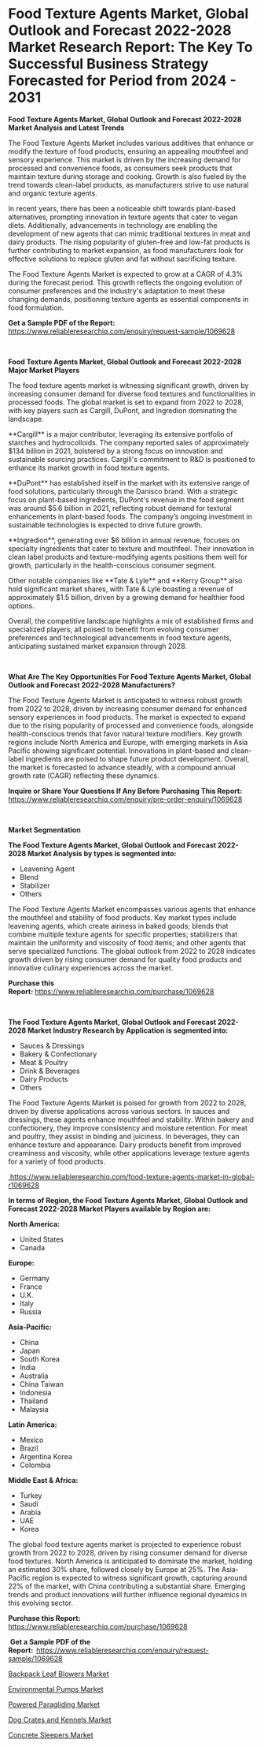 <p><h1>Food Texture Agents Market, Global Outlook and Forecast 2022-2028 Market Research Report: The Key To Successful Business Strategy Forecasted for Period from 2024 - 2031</h1></p><p><strong>Food Texture Agents Market, Global Outlook and Forecast 2022-2028 Market Analysis and Latest Trends</strong></p>
<p><p>The Food Texture Agents Market includes various additives that enhance or modify the texture of food products, ensuring an appealing mouthfeel and sensory experience. This market is driven by the increasing demand for processed and convenience foods, as consumers seek products that maintain texture during storage and cooking. Growth is also fueled by the trend towards clean-label products, as manufacturers strive to use natural and organic texture agents.</p><p>In recent years, there has been a noticeable shift towards plant-based alternatives, prompting innovation in texture agents that cater to vegan diets. Additionally, advancements in technology are enabling the development of new agents that can mimic traditional textures in meat and dairy products. The rising popularity of gluten-free and low-fat products is further contributing to market expansion, as food manufacturers look for effective solutions to replace gluten and fat without sacrificing texture.</p><p>The Food Texture Agents Market is expected to grow at a CAGR of 4.3% during the forecast period. This growth reflects the ongoing evolution of consumer preferences and the industry's adaptation to meet these changing demands, positioning texture agents as essential components in food formulation.</p></p>
<p><strong>Get a Sample PDF of the Report:&nbsp;</strong> <a href="https://www.reliableresearchiq.com/enquiry/request-sample/1069628">https://www.reliableresearchiq.com/enquiry/request-sample/1069628</a></p>
<p>&nbsp;</p>
<p><strong>Food Texture Agents Market, Global Outlook and Forecast 2022-2028 Major Market Players</strong></p>
<p><p>The food texture agents market is witnessing significant growth, driven by increasing consumer demand for diverse food textures and functionalities in processed foods. The global market is set to expand from 2022 to 2028, with key players such as Cargill, DuPont, and Ingredion dominating the landscape.</p><p>**Cargill** is a major contributor, leveraging its extensive portfolio of starches and hydrocolloids. The company reported sales of approximately $134 billion in 2021, bolstered by a strong focus on innovation and sustainable sourcing practices. Cargill's commitment to R&D is positioned to enhance its market growth in food texture agents.</p><p>**DuPont** has established itself in the market with its extensive range of food solutions, particularly through the Danisco brand. With a strategic focus on plant-based ingredients, DuPont's revenue in the food segment was around $5.6 billion in 2021, reflecting robust demand for textural enhancements in plant-based foods. The company’s ongoing investment in sustainable technologies is expected to drive future growth.</p><p>**Ingredion**, generating over $6 billion in annual revenue, focuses on specialty ingredients that cater to texture and mouthfeel. Their innovation in clean label products and texture-modifying agents positions them well for growth, particularly in the health-conscious consumer segment.</p><p>Other notable companies like **Tate & Lyle** and **Kerry Group** also hold significant market shares, with Tate & Lyle boasting a revenue of approximately $1.5 billion, driven by a growing demand for healthier food options.</p><p>Overall, the competitive landscape highlights a mix of established firms and specialized players, all poised to benefit from evolving consumer preferences and technological advancements in food texture agents, anticipating sustained market expansion through 2028.</p></p>
<p>&nbsp;</p>
<p><strong>What Are The Key Opportunities For Food Texture Agents Market, Global Outlook and Forecast 2022-2028 Manufacturers?</strong></p>
<p><p>The Food Texture Agents Market is anticipated to witness robust growth from 2022 to 2028, driven by increasing consumer demand for enhanced sensory experiences in food products. The market is expected to expand due to the rising popularity of processed and convenience foods, alongside health-conscious trends that favor natural texture modifiers. Key growth regions include North America and Europe, with emerging markets in Asia Pacific showing significant potential. Innovations in plant-based and clean-label ingredients are poised to shape future product development. Overall, the market is forecasted to advance steadily, with a compound annual growth rate (CAGR) reflecting these dynamics.</p></p>
<p><strong>Inquire or Share Your Questions If Any Before Purchasing This Report:</strong> <a href="https://www.reliableresearchiq.com/enquiry/pre-order-enquiry/1069628">https://www.reliableresearchiq.com/enquiry/pre-order-enquiry/1069628</a></p>
<p>&nbsp;</p>
<p><strong>Market Segmentation</strong></p>
<p><strong>The Food Texture Agents Market, Global Outlook and Forecast 2022-2028 Market Analysis by types is segmented into:</strong></p>
<p><ul><li>Leavening Agent</li><li>Blend</li><li>Stabilizer</li><li>Others</li></ul></p>
<p><p>The Food Texture Agents Market encompasses various agents that enhance the mouthfeel and stability of food products. Key market types include leavening agents, which create airiness in baked goods; blends that combine multiple texture agents for specific properties; stabilizers that maintain the uniformity and viscosity of food items; and other agents that serve specialized functions. The global outlook from 2022 to 2028 indicates growth driven by rising consumer demand for quality food products and innovative culinary experiences across the market.</p></p>
<p><strong>Purchase this Report:&nbsp;</strong><a href="https://www.reliableresearchiq.com/purchase/1069628">https://www.reliableresearchiq.com/purchase/1069628</a></p>
<p>&nbsp;</p>
<p><strong>The Food Texture Agents Market, Global Outlook and Forecast 2022-2028 Market Industry Research by Application is segmented into:</strong></p>
<p><ul><li>Sauces & Dressings</li><li>Bakery & Confectionary</li><li>Meat & Poultry</li><li>Drink & Beverages</li><li>Dairy Products</li><li>Others</li></ul></p>
<p><p>The Food Texture Agents Market is poised for growth from 2022 to 2028, driven by diverse applications across various sectors. In sauces and dressings, these agents enhance mouthfeel and stability. Within bakery and confectionery, they improve consistency and moisture retention. For meat and poultry, they assist in binding and juiciness. In beverages, they can enhance texture and appearance. Dairy products benefit from improved creaminess and viscosity, while other applications leverage texture agents for a variety of food products.</p></p>
<p><a href="https://www.reliableresearchiq.com/food-texture-agents-market-in-global-r1069628">&nbsp;https://www.reliableresearchiq.com/food-texture-agents-market-in-global-r1069628</a></p>
<p><strong>In terms of Region, the Food Texture Agents Market, Global Outlook and Forecast 2022-2028 Market Players available by Region are:</strong></p>
<p>
    <p> <strong> North America: </strong>
        <ul>
            <li>United States</li>
            <li>Canada</li>
        </ul>
        </p> 
    <p> <strong> Europe: </strong>
        <ul>
            <li>Germany</li>
            <li>France</li>
            <li>U.K.</li>
            <li>Italy</li>
            <li>Russia</li>
        </ul>
        </p> 
    <p> <strong> Asia-Pacific: </strong>
        <ul>
            <li>China</li>
            <li>Japan</li>
            <li>South Korea</li>
            <li>India</li>
            <li>Australia</li>
            <li>China Taiwan</li>
            <li>Indonesia</li>
            <li>Thailand</li>
            <li>Malaysia</li>
        </ul>
        </p> 
    <p> <strong> Latin America: </strong>
        <ul>
            <li>Mexico</li>
            <li>Brazil</li>
            <li>Argentina Korea</li>
            <li>Colombia</li>
        </ul>
        </p> 
    <p> <strong> Middle East & Africa: </strong>
        <ul>
            <li>Turkey</li>
            <li>Saudi</li>
            <li>Arabia</li>
            <li>UAE</li>
            <li>Korea</li>
        </ul>
    </p>
    </p>
<p><p>The global food texture agents market is projected to experience robust growth from 2022 to 2028, driven by rising consumer demand for diverse food textures. North America is anticipated to dominate the market, holding an estimated 30% share, followed closely by Europe at 25%. The Asia-Pacific region is expected to witness significant growth, capturing around 22% of the market, with China contributing a substantial share. Emerging trends and product innovations will further influence regional dynamics in this evolving sector.</p></p>
<p><strong>Purchase this Report: </strong><a href="https://www.reliableresearchiq.com/purchase/1069628">https://www.reliableresearchiq.com/purchase/1069628</a></p>
<p>&nbsp;<strong>Get a Sample PDF of the Report:&nbsp;&nbsp;</strong><a href="https://www.reliableresearchiq.com/enquiry/request-sample/1069628">https://www.reliableresearchiq.com/enquiry/request-sample/1069628</a></p>
<p><strong></strong></p>
<p><p><a href="https://www.linkedin.com/pulse/future-trends-global-backpack-leaf-blowers-market-insights-1kl9e?trackingId=cKPOpCWORlen7Lx3PQVZ%2FA%3D%3D">Backpack Leaf Blowers Market</a></p><p><a href="https://www.linkedin.com/pulse/environmental-pumps-market-size-share-growth-analysis-type-fjh3e?trackingId=hpxsDA6VTjaEj9bv8PejrA%3D%3D">Environmental Pumps Market</a></p><p><a href="https://www.linkedin.com/pulse/comprehensive-analysis-global-powered-paragliding-market-pz5de?trackingId=uRyRRiQlSwSXdc%2BRwLpaZA%3D%3D">Powered Paragliding Market</a></p><p><a href="https://www.linkedin.com/pulse/evaluating-global-dog-crates-kennels-market-trends-growth-osdie?trackingId=98wYHJPZTB%2BUQHMUKWyUNw%3D%3D">Dog Crates and Kennels Market</a></p><p><a href="https://www.linkedin.com/pulse/c-score-market-maxae?trackingId=rr0xeQk8TEWyeejvhY%2BSuA%3D%3D">Concrete Sleepers Market</a></p></p>